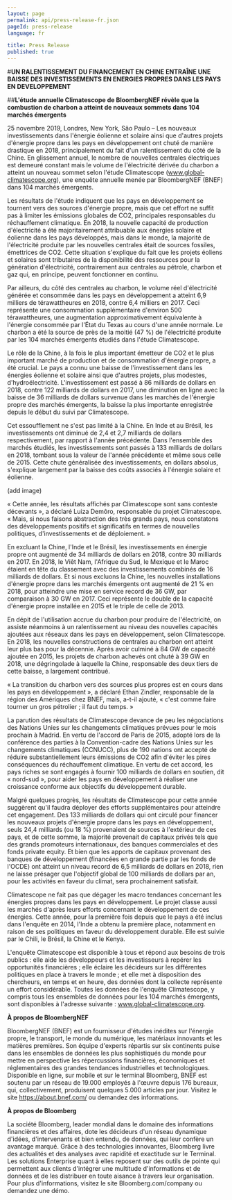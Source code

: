 ```yaml
---
layout: page
permalink: api/press-release-fr.json
pageId: press-release
language: fr

title: Press Release
published: true
---
```


#**UN RALENTISSEMENT DU FINANCEMENT EN CHINE ENTRAÎNE UNE BAISSE DES INVESTISSEMENTS EN ENERGIES PROPRES DANS LES PAYS EN DEVELOPPEMENT**

##**L'étude annuelle Climatescope de BloombergNEF révèle que la combustion de charbon a atteint de nouveaux sommets dans 104 marchés émergents**

25 novembre 2019, Londres, New York, São Paulo – Les nouveaux investissements dans l'énergie éolienne et solaire ainsi que d'autres projets d'énergie propre dans les pays en développement ont chuté de manière drastique en 2018, principalement du fait d'un ralentissement du côté de la Chine. En glissement annuel, le nombre de nouvelles centrales électriques est demeuré constant mais le volume de l'électricité dérivée du charbon a atteint un nouveau sommet selon l'étude Climatescope (www.global-climatescope.org), une enquête annuelle menée par BloombergNEF (BNEF) dans 104 marchés émergents.

Les résultats de l'étude indiquent que les pays en développement se tournent vers des sources d'énergie propre, mais que cet effort ne suffit pas à limiter les émissions globales de CO2, principales responsables du réchauffement climatique. En 2018, la nouvelle capacité de production d'électricité a été majoritairement attribuable aux énergies solaire et éolienne dans les pays développés, mais dans le monde, la majorité de l'électricité produite par les nouvelles centrales était de sources fossiles, émettrices de CO2. Cette situation s'explique du fait que les projets éoliens et solaires sont tributaires de la disponibilité des ressources pour la génération d'électricité, contrairement aux centrales au pétrole, charbon et gaz qui, en principe, peuvent fonctionner en continu.

Par ailleurs, du côté des centrales au charbon, le volume réel d'électricité générée et consommée dans les pays en développement a atteint 6,9 milliers de térawattheures en 2018, contre 6,4 milliers en 2017. Ceci représente une consommation supplémentaire d'environ 500 térawattheures, une augmentation approximativement équivalente à l'énergie consommée par l'État du Texas au cours d'une année normale. Le charbon a été la source de près de la moitié (47 %) de l'électricité produite par les 104 marchés émergents étudiés dans l'étude Climatescope.

Le rôle de la Chine, à la fois le plus important émetteur de CO2 et le plus important marché de production et de consommation d'énergie propre, a été crucial. Le pays a connu une baisse de l'investissement dans les énergies éolienne et solaire ainsi que d'autres projets, plus modestes, d'hydroélectricité. L'investissement est passé à 86 milliards de dollars en 2018, contre 122 milliards de dollars en 2017, une diminution en ligne avec la baisse de 36 milliards de dollars survenue dans les marchés de l'énergie propre des marchés émergents, la baisse la plus importante enregistrée depuis le début du suivi par Climatescope.

Cet essoufflement ne s'est pas limité à la Chine. En Inde et au Brésil, les investissements ont diminué de 2,4 et 2,7 milliards de dollars respectivement, par rapport à l'année précédente. Dans l'ensemble des marchés étudiés, les investissements sont passés à 133 milliards de dollars en 2018, tombant sous la valeur de l'année précédente et même sous celle de 2015. Cette chute généralisée des investissements, en dollars absolus, s'explique largement par la baisse des coûts associés à l'énergie solaire et éolienne.

(add image)

« Cette année, les résultats affichés par Climatescope sont sans conteste décevants », a déclaré Luiza Demôro, responsable du projet Climatescope. « Mais, si nous faisons abstraction des très grands pays, nous constatons des développements positifs et significatifs en termes de nouvelles politiques, d'investissements et de déploiement. »

En excluant la Chine, l'Inde et le Brésil, les investissements en énergie propre ont augmenté de 34 milliards de dollars en 2018, contre 30 milliards en 2017. En 2018, le Viêt Nam, l'Afrique du Sud, le Mexique et le Maroc étaient en tête du classement avec des investissements combinés de 16 milliards de dollars. Et si nous excluons la Chine, les nouvelles installations d'énergie propre dans les marchés émergents ont augmenté de 21 % en 2018, pour atteindre une mise en service record de 36 GW, par comparaison à 30 GW en 2017. Ceci représente le double de la capacité d'énergie propre installée en 2015 et le triple de celle de 2013.

En dépit de l'utilisation accrue du charbon pour produire de l'électricité, on assiste néanmoins à un ralentissement au niveau des nouvelles capacités ajoutées aux réseaux dans les pays en développement, selon Climatescope. En 2018, les nouvelles constructions de centrales au charbon ont atteint leur plus bas pour la décennie. Après avoir culminé à 84 GW de capacité ajoutée en 2015, les projets de charbon achevés ont chuté à 39 GW en 2018, une dégringolade à laquelle la Chine, responsable des deux tiers de cette baisse, a largement contribué.

« La transition du charbon vers des sources plus propres est en cours dans les pays en développement », a déclaré Ethan Zindler, responsable de la région des Amériques chez BNEF, mais, a-t-il ajouté, « c'est comme faire tourner un gros pétrolier ; il faut du temps. »

La parution des résultats de Climatescope devance de peu les négociations des Nations Unies sur les changements climatiques prévues pour le mois prochain à Madrid. En vertu de l'accord de Paris de 2015, adopté lors de la conférence des parties à la Convention-cadre des Nations Unies sur les changements climatiques (CCNUCC), plus de 190 nations ont accepté de réduire substantiellement leurs émissions de CO2 afin d'éviter les pires conséquences du réchauffement climatique. En vertu de cet accord, les pays riches se sont engagés à fournir 100 milliards de dollars en soutien, dit « nord-sud », pour aider les pays en développement à réaliser une croissance conforme aux objectifs du développement durable.

Malgré quelques progrès, les résultats de Climatescope pour cette année suggèrent qu'il faudra déployer des efforts supplémentaires pour atteindre cet engagement. Des 133 milliards de dollars qui ont circulé pour financer les nouveaux projets d'énergie propre dans les pays en développement, seuls 24,4 milliards (ou 18 %) provenaient de sources à l'extérieur de ces pays, et de cette somme, la majorité provenait de capitaux privés tels que des grands promoteurs internationaux, des banques commerciales et des fonds private equity. Et bien que les apports de capitaux provenant des banques de développement (financées en grande partie par les fonds de l'OCDE) ont atteint un niveau record de 6,5 milliards de dollars en 2018, rien ne laisse présager que l'objectif global de 100 milliards de dollars par an, pour les activités en faveur du climat, sera prochainement satisfait.

Climatescope ne fait pas que dégager les macro tendances concernant les énergies propres dans les pays en développement. Le projet classe aussi les marchés d'après leurs efforts concernant le développement de ces énergies. Cette année, pour la première fois depuis que le pays a été inclus dans l'enquête en 2014, l'Inde a obtenu la première place, notamment en raison de ses politiques en faveur du développement durable. Elle est suivie par le Chili, le Brésil, la Chine et le Kenya.

L'enquête Climatescope est disponible à tous et répond aux besoins de trois publics : elle aide les développeurs et les investisseurs à repérer les opportunités financières ; elle éclaire les décideurs sur les différentes politiques en place à travers le monde ; et elle met à disposition des chercheurs, en temps et en heure, des données dont la collecte représente un effort considérable. Toutes les données de l'enquête Climatescope, y compris tous les ensembles de données pour les 104 marchés émergents, sont disponibles à l'adresse suivante : www.global-climatescope.org.

**À propos de BloombergNEF**

BloombergNEF (BNEF) est un fournisseur d'études inédites sur l'énergie propre, le transport, le monde du numérique, les matériaux innovants et les matières premières. Son équipe d'experts répartis sur six continents puise dans les ensembles de données les plus sophistiqués du monde pour mettre en perspective les répercussions financières, économiques et réglementaires des grandes tendances industrielles et technologiques. Disponible en ligne, sur mobile et sur le terminal Bloomberg, BNEF est soutenu par un réseau de 19.000 employés à l'œuvre depuis 176 bureaux, qui, collectivement, produisent quelques 5.000 articles par jour. Visitez le site https://about.bnef.com/ ou demandez des informations.

**À propos de Bloomberg**

La société Bloomberg, leader mondial dans le domaine des informations financières et des affaires, dote les décideurs d'un réseau dynamique d'idées, d'intervenants et bien entendu, de données, qui leur confère un avantage marqué. Grâce à des technologies innovantes, Bloomberg livre des actualités et des analyses avec rapidité et exactitude sur le Terminal. Les solutions Enterprise quant à elles reposent sur des outils de pointe qui permettent aux clients d'intégrer une multitude d'informations et de données et de les distribuer en toute aisance à travers leur organisation. Pour plus d'informations, visitez le site Bloomberg.com/company ou demandez une démo.
